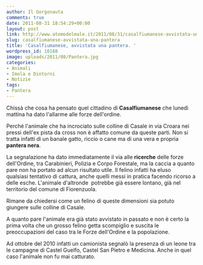 ```yaml
---
author: Il Gorgonauta
comments: true
date: 2011-08-31 18:54:29+00:00
layout: post
link: http://www.atomodelmale.it/2011/08/31/casalfiumanese-avvistata-una-pantera/
slug: casalfiumanese-avvistata-una-pantera
title: 'Casalfiumanese, avvistata una pantera. '
wordpress_id: 10188
image: uploads/2011/08/Pantera.jpg
categories:
- Animali
- Imola e Dintorni
- Notizie
tags:
- Pantera
---
```



Chissà che cosa ha pensato quel cittadino di **Casalfiumanese** che lunedì mattina ha dato l'allarme alle forze dell'ordine.

Perché l'animale che ha incrociato sulle colline di Casale in via Croara nei pressi dell'ex pista da cross non è affatto comune da queste parti. Non si tratta infatti di un banale gatto, riccio o cane ma di una vera e propria **pantera nera**.

La segnalazione ha dato immediatamente il via alle **ricerche** delle forze dell'Ordine, tra Carabinieri, Polizia e Corpo Forestale, ma la caccia a quanto pare non ha portato ad alcun risultato utile. Il felino infatti ha eluso qualsiasi tentativo di cattura, anche quelli messi in pratica facendo ricorso a delle esche. L'animale d'altronde  potrebbe già essere lontano, già nel territorio del comune di Fiorenzuola.

Rimane da chiedersi come un felino di queste dimensioni sia potuto giungere sulle colline di Casale.

A quanto pare l'animale era già stato avvistato in passato e non è certo la prima volta che un grosso felino getta scompiglio e suscita le preoccupazioni del caso tra le Forze dell'Ordine e la popolazione.

Ad ottobre del 2010 infatti un camionista segnalò la presenza di un leone tra le campagne di Castel Guelfo, Castel San Pietro e Medicina. Anche in quel caso l'animale non fu mai catturato.
